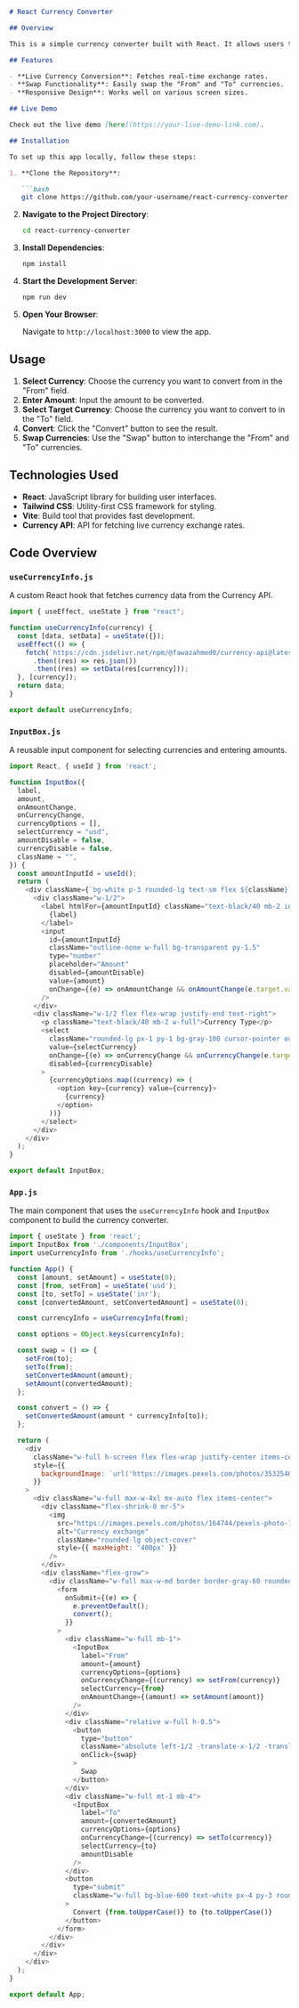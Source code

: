 ```markdown
# React Currency Converter

## Overview

This is a simple currency converter built with React. It allows users to convert between different currencies using live exchange rates. The app features a user-friendly interface and supports dynamic currency conversion with real-time data.

## Features

- **Live Currency Conversion**: Fetches real-time exchange rates.
- **Swap Functionality**: Easily swap the "From" and "To" currencies.
- **Responsive Design**: Works well on various screen sizes.

## Live Demo

Check out the live demo [here](https://your-live-demo-link.com).

## Installation

To set up this app locally, follow these steps:

1. **Clone the Repository**:

   ```bash
   git clone https://github.com/your-username/react-currency-converter.git
   ```

2. **Navigate to the Project Directory**:

   ```bash
   cd react-currency-converter
   ```

3. **Install Dependencies**:

   ```bash
   npm install
   ```

4. **Start the Development Server**:

   ```bash
   npm run dev
   ```

5. **Open Your Browser**:

   Navigate to `http://localhost:3000` to view the app.

## Usage

1. **Select Currency**: Choose the currency you want to convert from in the "From" field.
2. **Enter Amount**: Input the amount to be converted.
3. **Select Target Currency**: Choose the currency you want to convert to in the "To" field.
4. **Convert**: Click the "Convert" button to see the result.
5. **Swap Currencies**: Use the "Swap" button to interchange the "From" and "To" currencies.

## Technologies Used

- **React**: JavaScript library for building user interfaces.
- **Tailwind CSS**: Utility-first CSS framework for styling.
- **Vite**: Build tool that provides fast development.
- **Currency API**: API for fetching live currency exchange rates.

## Code Overview

### `useCurrencyInfo.js`

A custom React hook that fetches currency data from the Currency API.

```javascript
import { useEffect, useState } from "react";

function useCurrencyInfo(currency) {
  const [data, setData] = useState({});
  useEffect(() => {
    fetch(`https://cdn.jsdelivr.net/npm/@fawazahmed0/currency-api@latest/v1/currencies/${currency}.json`)
      .then((res) => res.json())
      .then((res) => setData(res[currency]));
  }, [currency]);
  return data;
}

export default useCurrencyInfo;
```

### `InputBox.js`

A reusable input component for selecting currencies and entering amounts.

```javascript
import React, { useId } from 'react';

function InputBox({
  label,
  amount,
  onAmountChange,
  onCurrencyChange,
  currencyOptions = [],
  selectCurrency = "usd",
  amountDisable = false,
  currencyDisable = false,
  className = "",
}) {
  const amountInputId = useId();
  return (
    <div className={`bg-white p-3 rounded-lg text-sm flex ${className}`}>
      <div className="w-1/2">
        <label htmlFor={amountInputId} className="text-black/40 mb-2 inline-block">
          {label}
        </label>
        <input
          id={amountInputId}
          className="outline-none w-full bg-transparent py-1.5"
          type="number"
          placeholder="Amount"
          disabled={amountDisable}
          value={amount}
          onChange={(e) => onAmountChange && onAmountChange(e.target.value)}
        />
      </div>
      <div className="w-1/2 flex flex-wrap justify-end text-right">
        <p className="text-black/40 mb-2 w-full">Currency Type</p>
        <select
          className="rounded-lg px-1 py-1 bg-gray-100 cursor-pointer outline-none"
          value={selectCurrency}
          onChange={(e) => onCurrencyChange && onCurrencyChange(e.target.value)}
          disabled={currencyDisable}
        >
          {currencyOptions.map((currency) => (
            <option key={currency} value={currency}>
              {currency}
            </option>
          ))}
        </select>
      </div>
    </div>
  );
}

export default InputBox;
```

### `App.js`

The main component that uses the `useCurrencyInfo` hook and `InputBox` component to build the currency converter.

```javascript
import { useState } from 'react';
import InputBox from './components/InputBox';
import useCurrencyInfo from './hooks/useCurrencyInfo';

function App() {
  const [amount, setAmount] = useState(0);
  const [from, setFrom] = useState('usd');
  const [to, setTo] = useState('inr');
  const [convertedAmount, setConvertedAmount] = useState(0);

  const currencyInfo = useCurrencyInfo(from);

  const options = Object.keys(currencyInfo);

  const swap = () => {
    setFrom(to);
    setTo(from);
    setConvertedAmount(amount);
    setAmount(convertedAmount);
  };

  const convert = () => {
    setConvertedAmount(amount * currencyInfo[to]);
  };

  return (
    <div
      className="w-full h-screen flex flex-wrap justify-center items-center bg-cover bg-no-repeat"
      style={{
        backgroundImage: `url('https://images.pexels.com/photos/3532540/pexels-photo-3532540.jpeg?auto=compress&cs=tinysrgb&w=1260&h=750&dpr=2')`,
      }}
    >
      <div className="w-full max-w-4xl mx-auto flex items-center">
        <div className="flex-shrink-0 mr-5">
          <img
            src="https://images.pexels.com/photos/164744/pexels-photo-164744.jpeg"
            alt="Currency exchange"
            className="rounded-lg object-cover"
            style={{ maxHeight: '400px' }}
          />
        </div>
        <div className="flex-grow">
          <div className="w-full max-w-md border border-gray-60 rounded-lg p-5 backdrop-blur-sm bg-white/30">
            <form
              onSubmit={(e) => {
                e.preventDefault();
                convert();
              }}
            >
              <div className="w-full mb-1">
                <InputBox
                  label="From"
                  amount={amount}
                  currencyOptions={options}
                  onCurrencyChange={(currency) => setFrom(currency)}
                  selectCurrency={from}
                  onAmountChange={(amount) => setAmount(amount)}
                />
              </div>
              <div className="relative w-full h-0.5">
                <button
                  type="button"
                  className="absolute left-1/2 -translate-x-1/2 -translate-y-1/2 border-2 border-white rounded-md bg-blue-600 text-white px-2 py-0.5"
                  onClick={swap}
                >
                  Swap
                </button>
              </div>
              <div className="w-full mt-1 mb-4">
                <InputBox
                  label="To"
                  amount={convertedAmount}
                  currencyOptions={options}
                  onCurrencyChange={(currency) => setTo(currency)}
                  selectCurrency={to}
                  amountDisable
                />
              </div>
              <button
                type="submit"
                className="w-full bg-blue-600 text-white px-4 py-3 rounded-lg"
              >
                Convert {from.toUpperCase()} to {to.toUpperCase()}
              </button>
            </form>
          </div>
        </div>
      </div>
    </div>
  );
}

export default App;
```
